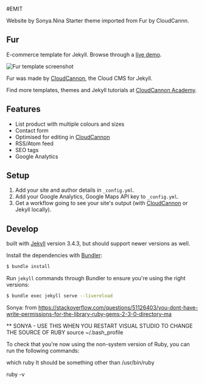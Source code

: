 #EMIT

Website by Sonya.Nina
Starter theme imported from Fur by CloudCannn.







## Fur

E-commerce template for Jekyll. Browse through a [live demo](https://turquoise-rook.cloudvent.net).

![Fur template screenshot](images/_screenshot.png)

Fur was made by [CloudCannon](http://cloudcannon.com/), the Cloud CMS for Jekyll.

Find more templates, themes and Jekyll tutorials at [CloudCannon Academy](https://learn.cloudcannon.com/).

## Features

* List product with multiple colours and sizes
* Contact form
* Optimised for editing in [CloudCannon](http://cloudcannon.com/)
* RSS/Atom feed
* SEO tags
* Google Analytics

## Setup

1. Add your site and author details in `_config.yml`.
2. Add your Google Analytics, Google Maps API key to `_config.yml`.
3. Get a workflow going to see your site's output (with [CloudCannon](https://app.cloudcannon.com/) or Jekyll locally).

## Develop

built with [Jekyll](http://jekyllrb.com/) version 3.4.3, but should support newer versions as well.

Install the dependencies with [Bundler](http://bundler.io/):

~~~bash
$ bundle install
~~~

Run `jekyll` commands through Bundler to ensure you're using the right versions:

~~~bash
$ bundle exec jekyll serve --livereload
~~~

Sonya: from https://stackoverflow.com/questions/51126403/you-dont-have-write-permissions-for-the-library-ruby-gems-2-3-0-directory-ma

** SONYA - USE THIS WHEN YOU RESTART VISUAL STUDIO TO CHANGE THE SOURCE OF RUBY
source ~/.bash_profile

To check that you're now using the non-system version of Ruby, you can run the following commands:

which ruby
It should be something other than /usr/bin/ruby

ruby -v